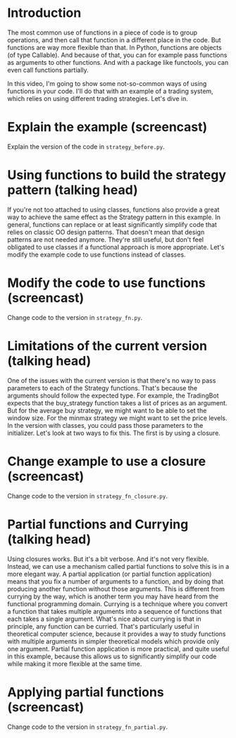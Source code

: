 # Introduction

The most common use of functions in a piece of code is to group operations, and then call that function in a different place in the code. But functions are way more flexible than that. In Python, functions are objects (of type Callable). And because of that, you can for example pass functions as arguments to other functions. And with a package like functools, you can even call functions partially.

In this video, I'm going to show some not-so-common ways of using functions in your code. I'll do that with an example of a trading system, which relies on using different trading strategies. Let's dive in.

# Explain the example (screencast)

Explain the version of the code in `strategy_before.py`.

# Using functions to build the strategy pattern (talking head)

If you're not too attached to using classes, functions also provide a great way to achieve the same effect as the Strategy pattern in this example. In general, functions can replace or at least significantly simplify code that relies on classic OO design patterns. That doesn't mean that design patterns are not needed anymore. They're still useful, but don't feel obligated to use classes if a functional approach is more appropriate. Let's modify the example code to use functions instead of classes.

# Modify the code to use functions (screencast)

Change code to the version in `strategy_fn.py`.

# Limitations of the current version (talking head)

One of the issues with the current version is that there's no way to pass parameters to each of the Strategy functions. That's because the arguments should follow the expected type. For example, the TradingBot expects that the buy_strategy function takes a list of prices as an argument. But for the average buy strategy, we might want to be able to set the window size. For the minmax strategy we might want to set the price levels. In the version with classes, you could pass those parameters to the initializer. Let's look at two ways to fix this. The first is by using a closure.

# Change example to use a closure (screencast)

Change code to the version in `strategy_fn_closure.py`.

# Partial functions and Currying (talking head)

Using closures works. But it's a bit verbose. And it's not very flexible. Instead, we can use a mechanism called partial functions to solve this is in a more elegant way. A partial application (or partial function application) means that you fix a number of arguments to a function, and by doing that producing another function without those arguments. This is different from currying by the way, which is another term you may have heard from the functional programming domain. Currying is a technique where you convert a function that takes multiple arguments into a sequence of functions that each takes a single argument. What's nice about currying is that in principle, any function can be curried. That's particularly useful in theoretical computer science, because it provides a way to study functions with multiple arguments in simpler theoretical models which provide only one argument. Partial function application is more practical, and quite useful in this example, because this allows us to significantly simplify our code while making it more flexible at the same time.

# Applying partial functions (screencast)

Change code to the version in `strategy_fn_partial.py`.
